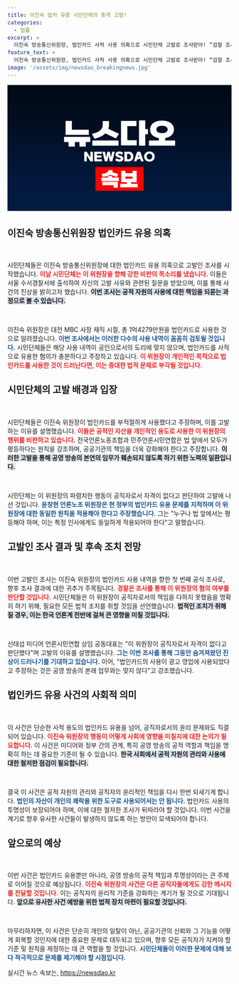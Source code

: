 ```yaml
---
title: 이진숙 법카 유용 시민단체의 충격 고발!
categories:
  - 법률
excerpt: >
  이진숙 방송통신위원장, 법인카드 사적 사용 의혹으로 시민단체 고발로 조사받아! “검찰 조사실로 가야 할 사람”이라는 강한 주장 속에, 고발인 조사가 시작된다. 공직자로서 자격 논란이 더욱 뜨거워진다!
feature_text: >
  이진숙 방송통신위원장, 법인카드 사적 사용 의혹으로 시민단체 고발로 조사받아! “검찰 조사실로 가야 할 사람”이라는 강한 주장 속에, 고발인 조사가 시작된다. 공직자로서 자격 논란이 더욱 뜨거워진다!
image: '/assets/img/newsdao_breakingnews.jpg'
---
```


<p><img src="/assets/img/newsdao_breakingnews.jpg" alt="koreaapp 속보" /></p>

<h2 data-ke-size="size26">이진숙 방송통신위원장 법인카드 유용 의혹</h2>

<p data-ke-size="size16">&nbsp;</p>

<p>시민단체들은 이진숙 방송통신위원장에 대한 법인카드 유용 의혹으로 고발인 조사를 시작했습니다. <b><span style="color: #ee2323;">이날 시민단체는 이 위원장을 향해 강한 비판의 목소리를 냈습니다.</span></b> 이들은 서울 수서경찰서에 출석하여 자신의 고발 사유와 관련된 질문을 받았으며, 이를 통해 사건의 진상을 밝히고자 했습니다. <b><span style="background-color: #21538527;">이번 조사는 공적 자원의 사용에 대한 책임을 되묻는 과정으로 볼 수 있습니다.</span></b> </p>

<p data-ke-size="size16">&nbsp;</p>

<p>이진숙 위원장은 대전 MBC 사장 재직 시절, 총 1억4279만원을 법인카드로 사용한 것으로 알려졌습니다. <b><span style="color: #1a5490;">이번 조사에서는 이러한 다수의 사용 내역이 꼼꼼히 검토될 것입니다.</span></b> 시민단체들은 해당 사용 내역이 공인으로서의 도리에 맞지 않으며, 법인카드를 사적으로 유용한 혐의가 충분하다고 주장하고 있습니다. <b><span style="color: #ee2323;">이 위원장이 개인적인 목적으로 법인카드를 사용한 것이 드러난다면, 이는 중대한 법적 문제로 부각될 것입니다.</span></b></p>

<h2 data-ke-size="size26">시민단체의 고발 배경과 입장</h2>

<p data-ke-size="size16">&nbsp;</p>

<p>시민단체들은 이진숙 위원장이 법인카드를 부적절하게 사용했다고 주장하며, 이를 고발하는 이유를 설명했습니다. <b><span style="color: #ee2323;">이들은 공적인 자산을 개인적인 용도로 사용한 이 위원장의 행위를 비판하고 있습니다.</span></b> 전국언론노동조합과 민주언론시민연합은 법 앞에서 모두가 평등하다는 원칙을 강조하며, 공공기관의 책임을 더욱 강화해야 한다고 주장합니다. <b><span style="background-color: #21538527;">이러한 고발을 통해 공영 방송의 본연의 임무가 훼손되지 않도록 하기 위한 노력의 일환입니다.</span></b></p>

<p data-ke-size="size16">&nbsp;</p>

<p>시민단체는 이 위원장의 파렴치한 행동이 공직자로서 자격이 없다고 판단하여 고발에 나선 것입니다. <b><span style="color: #1a5490;">윤창현 언론노조 위원장은 현 정부의 법인카드 유용 문제를 지적하며 이 위원장에 대한 동일한 원칙을 적용해야 한다고 주장했습니다.</span></b> 그는 "누구나 법 앞에서는 평등해야 하며, 이는 특정 인사에게도 동일하게 적용되어야 한다"고 말했습니다. </p>

<h2 data-ke-size="size26">고발인 조사 결과 및 후속 조치 전망</h2>

<p data-ke-size="size16">&nbsp;</p>

<p>이번 고발인 조사는 이진숙 위원장의 법인카드 사용 내역을 향한 첫 번째 공식 조사로, 향후 조사 결과에 대한 귀추가 주목됩니다. <b><span style="color: #ee2323;">경찰은 조사를 통해 이 위원장의 혐의 여부를 판단할 것입니다.</span></b> 시민단체들은 이 위원장이 공직자로서의 책임을 다하지 못했음을 명확히 하기 위해, 필요한 모든 법적 조치를 취할 것임을 선언했습니다. <b><span style="background-color: #21538527;">법적인 조치가 취해질 경우, 이는 한국 언론계 전반에 걸쳐 큰 영향을 미칠 것입니다.</span></b></p>

<p data-ke-size="size16">&nbsp;</p>

<p>신태섭 미디어 언론시민연합 상임 공동대표는 "이 위원장이 공직자로서 자격이 없다고 판단했다"며 고발의 이유를 설명했습니다. <b><span style="color: #1a5490;">그는 이번 조사를 통해 그동안 숨겨져왔던 진상이 드러나기를 기대하고 있습니다.</span></b> 이어, "법인카드의 사용이 광고 영업에 사용되었다고 주장하는 것은 공영 방송의 본래 업무와는 맞지 않다"고 강조했습니다.</p>

<h2 data-ke-size="size26">법인카드 유용 사건의 사회적 의미</h2>

<p data-ke-size="size16">&nbsp;</p>

<p>이 사건은 단순한 사적 용도의 법인카드 유용을 넘어, 공직자로서의 윤리 문제와도 직결되어 있습니다. <b><span style="color: #ee2323;">이진숙 위원장의 행동이 어떻게 사회에 영향을 미칠지에 대한 논의가 필요합니다.</span></b> 이 사건은 미디어와 정부 간의 관계, 특히 공영 방송의 공적 역할과 책임을 명확히 하는 데 중요한 기준이 될 수 있습니다. <b><span style="background-color: #21538527;">한국 사회에서 공적 자원의 관리와 사용에 대한 철저한 점검이 필요합니다.</span></b></p>

<p data-ke-size="size16">&nbsp;</p>

<p>결국 이 사건은 공적 자원의 관리와 공직자의 윤리적인 책임을 다시 한번 되새기게 합니다. <b><span style="color: #1a5490;">법인의 자산이 개인의 쾌락을 위한 도구로 사용되어서는 안 됩니다.</span></b> 법인카드 사용의 투명성이 보장되어야 하며, 이에 대한 철저한 조사가 뒤따라야 할 것입니다. 이번 사건을 계기로 향후 유사한 사건들이 발생하지 않도록 하는 방안이 모색되어야 합니다.</p>

<h2 data-ke-size="size26">앞으로의 예상</h2>

<p data-ke-size="size16">&nbsp;</p>

<p>이번 사건은 법인카드 유용뿐만 아니라, 공영 방송의 공적 책임과 투명성이라는 큰 주제로 이어질 것으로 예상됩니다. <b><span style="color: #ee2323;">이진숙 위원장의 사건은 다른 공직자들에게도 강한 메시지를 전달할 것입니다.</span></b> 이는 공직자의 윤리적 기준을 강화하는 계기가 될 것으로 기대됩니다. <b><span style="background-color: #21538527;">앞으로 유사한 사건 예방을 위한 법적 장치 마련이 필요할 것입니다.</span></b></p>

<p data-ke-size="size16">&nbsp;</p>

<p>마무리하자면, 이 사건은 단순히 개인의 일탈이 아닌, 공공기관의 신뢰와 그 기능을 어떻게 회복할 것인지에 대한 중요한 문제로 대두되고 있으며, 향후 모든 공직자가 지켜야 할 기준 및 원칙을 제정하는 데 큰 역할을 할 것입니다. <b><span style="color: #1a5490;">시민단체들이 이러한 문제에 대해 보다 적극적으로 문제를 제기해야 할 시점입니다.</span></b></p>
실시간 뉴스 속보는, <a href="https://newsdao.kr" rel="dofollow">https://newsdao.kr</a>


